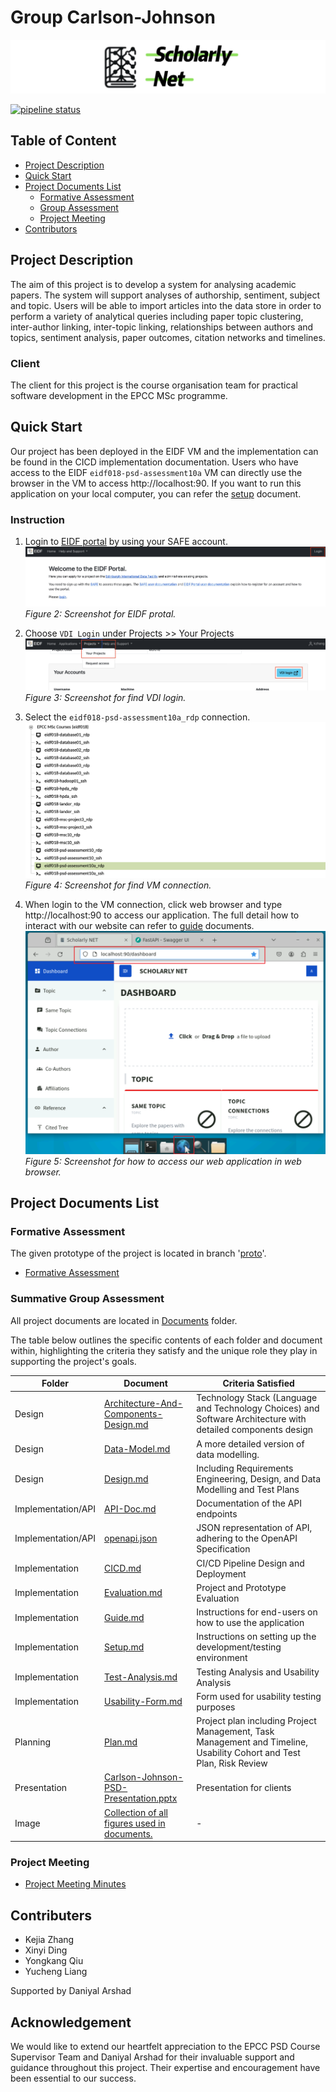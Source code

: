 # Group Carlson-Johnson

![logo](./Documents/Image/logo.jpg)

[![pipeline status](https://git.ecdf.ed.ac.uk/psd2324/Carlson-Johnson/badges/main/pipeline.svg)](https://git.ecdf.ed.ac.uk/psd2324/Carlson-Johnson/-/commits/main)

## Table of Content

- [Project Description](#project-description)
- [Quick Start](#quick-start)
- [Project Documents List](#project-documents-list)
  - [Formative Assessment](#formative-assessment)
  - [Group Assessment](#summative-group-assessment)
  - [Project Meeting](#project-meeting)
- [Contributors](#contributers)

## Project Description

The aim of this project is to develop a system for analysing academic papers. The system will support analyses of authorship, sentiment, subject and topic. Users will be able to import articles into the data store in order to perform a variety of analytical queries including paper topic clustering, inter-author linking, inter-topic linking, relationships between authors and topics, sentiment analysis, paper outcomes, citation networks and timelines.

### Client
The client for this project is the course organisation team for practical software development in the EPCC MSc programme.

## Quick Start
Our project has been deployed in the EIDF VM and the implementation can be found in the CICD implementation documentation. Users who have access to the EIDF `eidf018-psd-assessment10a` VM can directly use the browser in the VM to access http://localhost:90. If you want to run this application on your local computer, you can refer the [setup](/Documents/Implementation/Setup.md) document.

### Instruction
1. Login to [EIDF portal](https://portal.eidf.ac.uk) by using your SAFE account.
![Step1](./Documents/Image/quick1.png)
*Figure 2: Screenshot for EIDF protal.*

2. Choose `VDI Login` under Projects >> Your Projects
![Step2](./Documents/Image/quick2.png)
*Figure 3: Screenshot for find VDI login.*

3. Select the `eidf018-psd-assessment10a_rdp` connection.
![Step3](./Documents/Image/quick3.png)
*Figure 4: Screenshot for find VM connection.*

4. When login to the VM connection, click web browser and type http://localhost:90 to access our application. The full detail how to interact with our website can refer to [guide](Documents/Implementation/Guide.md) documents.
![Step4](./Documents/Image/quick4.png)
*Figure 5: Screenshot for how to access our web application in web browser.*

## Project Documents List

### Formative Assessment

The given prototype of the project is located in branch '[proto](https://git.ecdf.ed.ac.uk/psd2324/Carlson-Johnson/-/tree/proto)'.

- [Formative Assessment](https://git.ecdf.ed.ac.uk/psd2324/Carlson-Johnson/-/blob/proto/README.md)

### Summative Group Assessment

All project documents are located in [Documents](./Documents) folder.

The table below outlines the specific contents of each folder and document within, highlighting the criteria they satisfy and the unique role they play in supporting the project's goals.

| Folder              | Document                                                                                                | Criteria Satisfied             |
|---------------------|---------------------------------------------------------------------------------------------------------|--------------------------------|
| Design              | [Architecture-And-Components-Design.md](./Documents/Design/Architecture-And-Components-Design.md)       |Technology Stack (Language and Technology Choices) and Software Architecture with detailed components design|
| Design              | [Data-Model.md](./Documents/Design/Data-Model.md)                                                       | A more detailed version of data modelling. |
| Design              | [Design.md](./Documents/Design/Design.md)                                                               | Including Requirements Engineering, Design, and Data Modelling and Test Plans |
| Implementation/API  | [API-Doc.md](./Documents/Implementation/API/API-Doc.md)                                                 | Documentation of the API endpoints |
| Implementation/API  | [openapi.json](./Documents/Implementation/API/openapi.json)                                             |  JSON representation of API, adhering to the OpenAPI Specification |
| Implementation      | [CICD.md](./Documents/Implementation/CICD.md)                                                           | CI/CD Pipeline Design and Deployment |
| Implementation      | [Evaluation.md](./Documents/Implementation/Evaluation.md)                                               | Project and Prototype Evaluation |
| Implementation      | [Guide.md](./Documents/Implementation/Guide.md)                                                         | Instructions for end-users on how to use the application |
| Implementation      | [Setup.md](./Documents/Implementation/Setup.md)                                                         | Instructions on setting up the development/testing environment |
| Implementation      | [Test-Analysis.md](./Documents/Implementation/Test-Analysis.md)                                         | Testing Analysis and Usability Analysis |
| Implementation      | [Usability-Form.md](./Documents/Implementation/Usability-Form.md)                                       | Form used for usability testing purposes |
| Planning            | [Plan.md](./Documents/Planning/Plan.md)                                                                 | Project plan including Project Management, Task Management and Timeline, Usability Cohort and Test Plan, Risk Review |
| Presentation        | [Carlson-Johnson-PSD-Presentation.pptx](./Documents/Presentation/Carlson-Johnson-PSD-Presentation.pptx) | Presentation for clients |
|Image| [Collection of all figures used in documents.](./Documents/Image)                                       |-|

### Project Meeting

- [Project Meeting Minutes](https://git.ecdf.ed.ac.uk/psd2324/Carlson-Johnson/-/wikis/home/Meeting-Minutes)


## Contributers

- Kejia Zhang
- Xinyi Ding
- Yongkang Qiu
- Yucheng Liang

Supported by Daniyal Arshad

## Acknowledgement
We would like to extend our heartfelt appreciation to the EPCC PSD Course Supervisor Team and Daniyal Arshad for their invaluable support and guidance throughout this project. Their expertise and encouragement have been essential to our success.
